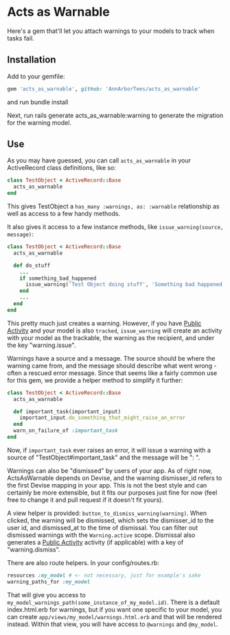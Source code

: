 Acts as Warnable
===============

Here's a gem that'll let you attach warnings to your models to track when
tasks fail.

Installation
------------

Add to your gemfile:
```ruby
gem 'acts_as_warnable', github: 'AnnArborTees/acts_as_warnable'
```
and run
    bundle install

Next, run
    rails generate acts_as_warnable:warning
to generate the migration for the warning model.

Use
---

As you may have guessed, you can call `acts_as_warnable` in your ActiveRecord
class definitions, like so:
```ruby
class TestObject < ActiveRecord::Base
  acts_as_warnable
end
```

This gives TestObject a `has_many :warnings, as: :warnable` relationship as well
as access to a few handy methods.

It also gives it access to a few instance methods, like `issue_warning(source, message)`:

```ruby
class TestObject < ActiveRecord::Base
  acts_as_warnable

  def do_stuff
    ...
    if something_bad_happened
      issue_warning('Test Object doing stuff', 'Something bad happened!!')
    end
    ...
  end
end
```

This pretty much just creates a warning. However, if you have
[Public Activity](https://github.com/chaps-io/public_activity) and your model is also
`tracked`, `issue_warning` will create an activity with your model as the trackable,
the warning as the recipient, and under the key "warning.issue".

Warnings have a source and a message. The source should be where the warning came
from, and the message should describe what went wrong - often a rescued error message.
Since that seems like a fairly common use for this gem, we provide a helper method
to simplify it further:

```ruby
class TestObject < ActiveRecord::Base
  acts_as_warnable

  def important_task(important_input)
    important_input.do_something_that_might_raise_an_error
  end
  warn_on_failure_of :important_task
end
```

Now, if `important_task` ever raises an error, it will issue a warning with a source
of "TestObject#important_task" and the message will be "<error class>: <error message>".

Warnings can also be "dismissed" by users of your app. As of right now, ActsAsWarnable
depends on Devise, and the warning dismisser_id refers to the first Devise mapping in
your app. This is not the best style and can certainly be more extensible, but it fits
our purposes just fine for now (feel free to change it and pull request if it doesn't fit yours).

A view helper is provided: `button_to_dismiss_warning(warning)`. When clicked, the warning
will be dismissed, which sets the dismisser_id to the user id, and dismissed_at to the time
of dismissal. You can filter out dismissed warnings with the `Warning.active` scope.
Dismissal also generates a [Public Activity](https://github.com/chaps-io/public_activity)
activity (if applicable) with a key of "warning.dismiss".

There are also route helpers. In your config/routes.rb:
```ruby
resources :my_model # <- not necessary, just for example's sake
warning_paths_for :my_model
```

That will give you access to `my_model_warnings_path(some_instance_of_my_model.id)`.
There is a default index.html.erb for warnings, but if you want one specific to your
model, you can create `app/views/my_model/warnings.html.erb` and that will be rendered
instead. Within that view, you will have access to `@warnings` and `@my_model`.
